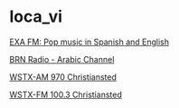 # loca_vi

[EXA FM: Pop music in Spanish and English](https://playerservices.streamtheworld.com/api/livestream-redirect/XHPSFMAAC.aac?n=071224344a25af262464)

[BRN Radio - Arabic Channel](http://192.241.185.108:8094/stream?n=7706925462ad342465fd)

[WSTX-AM 970 Christiansted](http://wstxradio2.serverroom.net:8340/?n=20bd6744ed57ebae5647)

[WSTX-FM 100.3 Christiansted](http://wstxradio.serverroom.net:7490/?n=5fb4656e7457313a3601)

